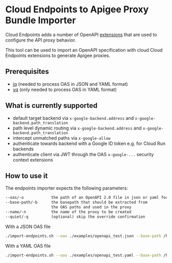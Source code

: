 # Cloud Endpoints to Apigee Proxy Bundle Importer

Cloud Endpoints adds a number of OpenAPI [extensions](https://cloud.google.com/endpoints/docs/openapi/openapi-extensions)
that are used to configure the API proxy behavior.

This tool can be used to import an OpenAPI specification with cloud Cloud
Endpoints extensions to generate Apigee proxies.

## Prerequisites

* [jq](https://github.com/stedolan/jq) (needed to process OAS in JSON and YAML format)
* [yq](https://github.com/mikefarah/yq) (only needed to process OAS in YAML format)

## What is currently supported

* default target backend via `x-google-backend.address`
  and `x-google-backend.path_translation`
* path level dynamic routing via `x-google-backend.address`
  and `x-google-backend.path_translation`
* intercept unmatched paths via `x-google-allow`
* authenticate towards backend with a Google ID token e.g. for Cloud Run backends
* authenticate client via JWT through the OAS `x-google-...` security context extensions

## How to use it

The endpoints importer expects the following parameters:

```txt
--oas/-o            the path of an OpenAPI 2.0 file in json or yaml format
--base-path/-b      the basepath that should be extracted from
                    the OAS paths and used in the proxy
--name/-n           the name of the proxy to be created
--quiet/-q          (optional) skip the override confirmation
```

With a JSON OAS file

```sh
./import-endpoints.sh --oas ./examples/openapi_test.json --base-path /headers --name oas-import-test
```

With a YAML OAS file

```sh
./import-endpoints.sh --oas ./examples/openapi_test.yaml --base-path /headers --name oas-import-test
```

